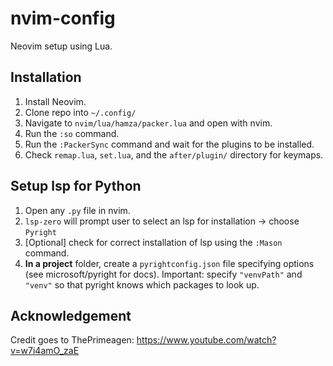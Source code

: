 # nvim-config
Neovim setup using Lua.

## Installation
1. Install Neovim.
2. Clone repo into `~/.config/`
3. Navigate to `nvim/lua/hamza/packer.lua` and open with nvim.
4. Run the `:so` command.
5. Run the `:PackerSync` command and wait for the plugins to be installed.
6. Check `remap.lua`, `set.lua`, and the `after/plugin/` directory for keymaps.

## Setup lsp for Python
1. Open any `.py` file in nvim.
2. `lsp-zero` will prompt user to select an lsp for installation -> choose `Pyright`
3. [Optional] check for correct installation of lsp using the `:Mason` command.
4. **In a project** folder, create a `pyrightconfig.json` file specifying options (see microsoft/pyright for docs). Important: specify `"venvPath"` and `"venv"` so that pyright knows which packages to look up.

## Acknowledgement

Credit goes to ThePrimeagen: https://www.youtube.com/watch?v=w7i4amO_zaE
